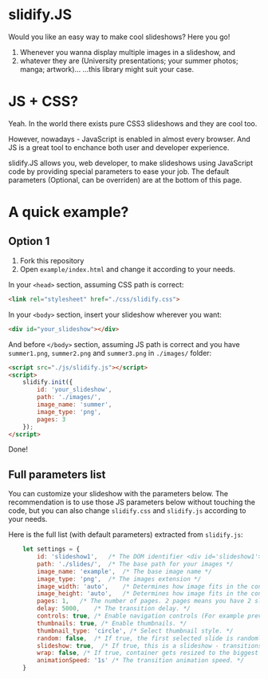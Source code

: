# slidify.JS
Would you like an easy way to make cool slideshows? Here you go!

1. Whenever you wanna display multiple images in a slideshow, and
2. whatever they are (University presentations; your summer photos; manga; artwork)...
...this library might suit your case.

# JS + CSS?
Yeah. In the world there exists pure CSS3 slideshows and they are cool too.

However, nowadays - JavaScript is enabled in almost every browser. And JS is a great tool to enchance both user and developer experience.

slidify.JS allows you, web developer, to make slideshows using JavaScript code by providing special parameters to ease your job. The default parameters (Optional, can be overriden) are at the bottom of this page.

# A quick example?
## Option 1
1. Fork this repository
2. Open `example/index.html` and change it according to your needs.

In your `<head>` section, assuming CSS path is correct:
```html
<link rel="stylesheet" href="./css/slidify.css">
```

In your `<body>` section, insert your slideshow wherever you want:
```html
<div id="your_slideshow"></div>
```

And before `</body>` section, assuming JS path is correct and you have `summer1.png`, `summer2.png` and `summer3.png` in `./images/` folder:
```html
<script src="./js/slidify.js"></script>
<script>
	slidify.init({
		id: 'your_slideshow',
		path: './images/',
		image_name: 'summer',
		image_type: 'png',
		pages: 3
	});
</script>
```

Done!

## Full parameters list
You can customize your slideshow with the parameters below. The recommendation is to use those JS parameters below without touching the code, but you can also change `slidify.css` and `slidify.js` according to your needs.

Here is the full list (with default parameters) extracted from `slidify.js`:
```javascript
    let settings = {
        id: 'slideshow1',   /* The DOM identifier <div id='slideshow1'></div> */
		path: './slides/',  /* The base path for your images */
		image_name: 'example',  /* The base image name */
        image_type: 'png',  /* The images extension */
		image_width: 'auto',    /* Determines how image fits in the container in width */
        image_height: 'auto',   /* Determines how image fits in the container in height */
		pages: 1,   /* The number of pages. 2 pages means you have 2 slides 'example1.png' and 'example2.png'. */
        delay: 5000,    /* The transition delay. */
        controls: true, /* Enable navigation controls (For example prev/next buttons). */
        thumbnails: true, /* Enable thumbnails. */
        thumbnail_type: 'circle', /* Select thumbnail style. */
        random: false,  /* If true, the first selected slide is randomly selected. */
        slideshow: true,  /* If true, this is a slideshow - transitions are enabled. */
        wrap: false, /* If true, container gets resized to the biggest image provided after DOM is loaded. */
        animationSpeed: '1s' /* The transition animation speed. */
    }
```